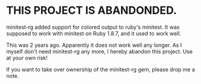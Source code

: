 # THIS PROJECT IS ABANDONDED.

minitest-rg added support for colored output to ruby's minitest. It was supposed to 
work with minitest on Ruby 1.8.7, and it used to work well.

This was 2 years ago. Apparently it does not work well any longer. As I myself
don't need minitest-rg any more, I hereby abandon this project. Use at your own risk!

If you want to take over ownership of the minitest-rg gem, please drop me a note.

